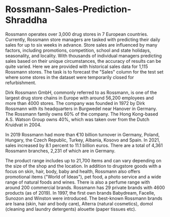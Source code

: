 # Rossmann-Sales-Prediction-Shraddha
Rossmann operates over 3,000 drug stores in 7 European countries. Currently, Rossmann store managers are tasked with predicting their daily sales for up to six weeks in advance. Store sales are influenced by many factors, including promotions, competition, school and state holidays, seasonality, and locality. With thousands of individual managers predicting sales based on their unique circumstances, the accuracy of results can be quite varied.
Here we are provided with historical sales data for 1,115 Rossmann stores. The task is to forecast the "Sales" column for the test set where some stores in the dataset were temporarily closed for refurbishment.


Dirk Rossmann GmbH, commonly referred to as Rossmann, is one of the largest drug store chains in Europe with around 56,200 employees and more than 4000 stores. The company was founded in 1972 by Dirk Rossmann with its headquarters in Burgwedel near Hanover in Germany. The Rossmann family owns 60% of the company. The Hong Kong-based A.S. Watson Group owns 40%, which was taken over from the Dutch Kruidvat in 2004.

In 2019 Rossmann had more than €10 billion turnover in Germany, Poland, Hungary, the Czech Republic, Turkey, Albania, Kosovo and Spain. In 2021, sales increased by 8.1 percent to 11.1 billion euros. There are a total of 4,361 Rossmann branches, 2,231 of which are in Germany.

The product range includes up to 21,700 items and can vary depending on the size of the shop and the location. In addition to drugstore goods with a focus on skin, hair, body, baby and health, Rossmann also offers promotional items ("World of Ideas"), pet food, a photo service and a wide range of natural foods and wines. There is also a perfume range with around 200 commercial brands. Rossmann has 29 private brands with 4600 products (as of 2019). In 1997, the first own brands Babydream, Facelle, Sunozon and Winston were introduced. The best-known Rossmann brands are Isana (skin, hair and body care), Alterra (natural cosmetics), domol (cleaning and laundry detergents) alouette (paper tissues etc).
